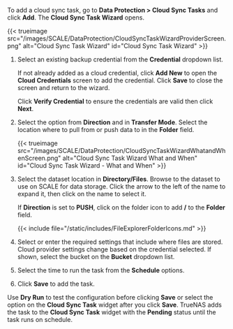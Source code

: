 &NewLine;

To add a cloud sync task, go to **Data Protection > Cloud Sync Tasks** and click **Add**. The **Cloud Sync Task Wizard** opens.

{{< trueimage src="/images/SCALE/DataProtection/CloudSyncTaskWizardProviderScreen.png" alt="Cloud Sync Task Wizard" id="Cloud Sync Task Wizard" >}}

1. Select an existing backup credential from the **Credential** dropdown list.
   
   If not already added as a cloud credential, click **Add New** to open the **Cloud Credentials** screen to add the credential.
   Click **Save** to close the screen and return to the wizard.

   Click **Verify Credential** to ensure the credentials are valid then click **Next**.

2. Select the option from **Direction** and in **Transfer Mode**.
   Select the location where to pull from or push data to in the **Folder** field.

   {{< trueimage src="/images/SCALE/DataProtection/CloudSyncTaskWizardWhatandWhenScreen.png" alt="Cloud Sync Task Wizard What and When" id="Cloud Sync Task Wizard - What and When" >}}

3. Select the dataset location in **Directory/Files**. Browse to the dataset to use on SCALE for data storage.
   Click the arrow to the left of the name to expand it, then click on the name to select it.

   If **Direction** is set to **PUSH**, click on the folder icon to add **/** to the **Folder** field.

   {{< include file="/static/includes/FileExplorerFolderIcons.md" >}}

4. Select or enter the required settings that include where files are stored. Cloud provider settings change based on the credential selected. 
   If shown, select the bucket on the **Bucket** dropdown list.

5. Select the time to run the task from the **Schedule** options.

6. Click **Save** to add the task.

Use **Dry Run** to test the configuration before clicking **Save** or select the option on the **Cloud Sync Task** widget after you click **Save**.
TrueNAS adds the task to the **Cloud Sync Task** widget with the **Pending** status until the task runs on schedule.